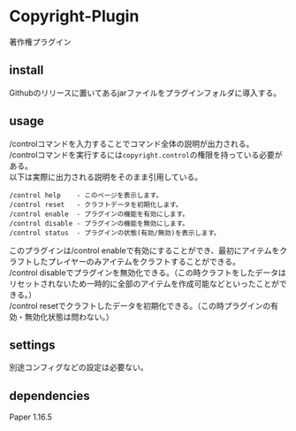# Copyright-Plugin
著作権プラグイン

## install  
Githubのリリースに置いてあるjarファイルをプラグインフォルダに導入する。  

## usage  
/controlコマンドを入力することでコマンド全体の説明が出力される。  
/controlコマンドを実行するには`copyright.control`の権限を持っている必要がある。  
以下は実際に出力される説明をそのまま引用している。  

```  
/control help    - このページを表示します。  
/control reset   - クラフトデータを初期化します。  
/control enable  - プラグインの機能を有効にします。  
/control disable - プラグインの機能を無効にします。  
/control status  - プラグインの状態(有効/無効)を表示します。  
```  

このプラグインは/control enableで有効にすることができ、最初にアイテムをクラフトしたプレイヤーのみアイテムをクラフトすることができる。  
/control disableでプラグインを無効化できる。（この時クラフトをしたデータはリセットされないため一時的に全部のアイテムを作成可能などといったことができる。）  
/control resetでクラフトしたデータを初期化できる。（この時プラグインの有効・無効化状態は問わない。）  

## settings  
別途コンフィグなどの設定は必要ない。

## dependencies
Paper 1.16.5
